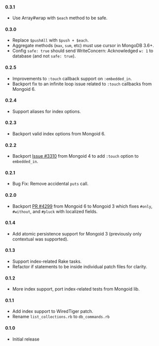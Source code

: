 
#### 0.3.1

* Use Array#wrap with `$each` method to be safe.

#### 0.3.0

* Replace `$pushAll` with `$push + $each`.
* Aggregate methods (`max`, `sum`, etc) must use cursor in MongoDB 3.6+.
* Config `safe: true` should send WriteConcern: Acknowledged `w: 1` to database (and not `safe: true`).

#### 0.2.5

* Improvements to `:touch` callback support on `:embedded_in`.
* Backport fix to an infinite loop issue related to `:touch` callbacks from Mongoid 6.

#### 0.2.4

* Support aliases for index options.

#### 0.2.3

* Backport valid index options from Mongoid 6.

#### 0.2.2

* Backport [Issue #3310](https://github.com/mongodb/mongoid/commit/a94c2f43573e58f973913c881ad9d11d62bf857c) from Mongoid 4 to add `:touch` option to `embedded_in`.

#### 0.2.1

* Bug Fix: Remove accidental `puts` call.

#### 0.2.0

* Backport [PR #4299](https://github.com/mongodb/mongoid/pull/4299) from Mongoid 6 to Mongoid 3 which fixes `#only`, `#without`, and `#pluck` with localized fields.

#### 0.1.4

* Add atomic persistence support for Mongoid 3 (previously only contextual was supported).

#### 0.1.3

* Support index-related Rake tasks.
* Refactor if statements to be inside individual patch files for clarity.

#### 0.1.2

* More index support, port index-related tests from Mongoid lib.

#### 0.1.1

* Add index support to WiredTiger patch.
* Rename `list_collections.rb` to `db_commands.rb`

#### 0.1.0

* Initial release
